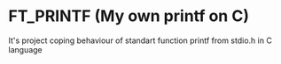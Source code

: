 # FT_PRINTF (My own printf on C)

It's project coping behaviour of standart function printf from stdio.h in C language
